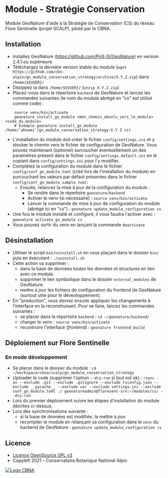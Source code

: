 # Module - Stratégie Conservation

Module GeoNature d'aide à la Stratégie de Conservation (CS) du réseau 
Flore Sentinelle (projet SCALP), piloté par le CBNA.


## Installation

* Installez GeoNature (https://github.com/PnX-SI/GeoNature) en 
version 2.4.1 ou supérieure.
* Téléchargez la dernière version stable du module (``wget https://github.com/cbn-alpin/gn_module_conservation_strategy/archive/X.Y.Z.zip``) dans ``/home/${USER}/``
* Dézippez la dans ``/home/${USER}/`` (``unzip X.Y.Z.zip``)
* Placez-vous dans le répertoire ``backend`` de GeoNature et lancez 
les commandes suivantes (le nom du module abrégé en "cs" est utilisé 
comme code) :

```
    source venv/bin/activate
    geonature install_gn_module <mon_chemin_absolu_vers_le_module> <code_du_module>
    # Exemple geonature install_gn_module /home/`whoami`/gn_module_conservation_strategy-X.Y.Z cs)
```

* L'installation du module doit créer le fichier ``config/settings.ini`` 
et y stocker le chemin vers le fichier de configuration de GeoNature. 
Vous pouvez maintenant (optionel) surcoucher éventuellement un des 
paramètres présent dans le fichier ``config/settings.default.ini`` en 
le copiant dans ``config/settings.ini`` pour l'y modifier.
* Complétez la configuration du module dans le fichier ``config/conf_gn_module.toml`` 
(créé lors de l'installation du module) en surcouchant les valeurs par 
défaut présentes dans le fichier ``config/conf_gn_module.sample.toml``:
  * Ensuite, relancez la mise à jour de la configuration du module :
    * Se rendre dans le répertoire ``geonature/backend``
    * Activer le venv (si nécessaire) : ``source venv/bin/activate``
    * Lancer la commande de mise à jour de configuration du module 
    (abrégé ici en "cs")  : ``geonature update_module_configuration cs``
* Une fois le module installé et configuré, il vous faudra l'activer 
avec : `geonature activate_gn_module cs`
* Vous pouvez sortir du venv en lançant la commande ``deactivate``


## Désinstallation

* Utiliser le script `bin/uninstall.sh` en vous plaçant dans le dossier 
`bin/` puis en éxecutant : `./uninstall.sh`
* Cette action va supprimer :
  * dans la base de données toutes les données et structures en lien avec ce module.
  * supprimer le lien symbolique dans le dossier `external_modules` de GeoNature.
  * mettre à jour les fichiers de configuration du frontend de GeoNature 
(surtout utile pour le déveoloppement).
* En "production", vous devrez ensuite appliquer les changements à l'interface
en la reconstruisant. Pour se faire, lancez les commandes suivantes : 
  * se placer dans le répertoire ``backend`` : `cd ~/geonature/backend/`
  * charger le *venv* : `source venv/bin/activate`
  * recontruire l'interface (*frontend*) : `geonature frontend_build`


## Déploiement sur Flore Sentinelle 

### En mode développement
* Se placer dans le dossier du module : `cd ~/workspace/cbna/scalp/gn_module_conservation_strategy`
* Uploader le code (supprimer l'option `--dry-run` si tout est ok) : `rsync -av --exclude .git --exclude .gitignore --exclude tsconfig.json --exclude __pycache__ --exclude var --exclude settings.ini --exclude conf_gn_module.toml ./ geonatureadmin@floresent-srv:~/modules/cs/ --dry-run`
* Lors du premier déploiement suivre les étapes d'installation du module décrites ci-dessus.
* Lors des synchronisations suivante :
  * si la base de données est modifiée, la mettre à jour
  * recompiler le module en relançant sa configuration dans le `venv` du 
    backend de GeoNature : `geonature update_module_configuration cs`

## Licence

* [Licence OpenSource GPL v3](./LICENSE.txt)
* Copyleft 2021 - Conservatoire Botanique National Alpin

[![Logo CBNA](http://www.cbn-alpin.fr/images/stories/habillage/logo-cbna.jpg)](http://www.cbn-alpin.fr)
